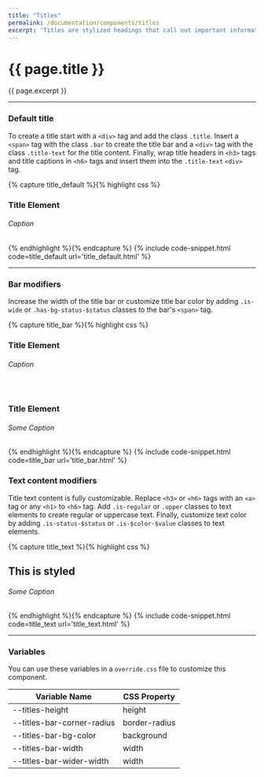 ```yaml
---
title: "Titles"
permalink: /documentation/components/titles
excerpt: 'Titles are stylized headings that call out important information or data. They are comprised of a title bar, headline, and caption. Title text styles and color can be customized.'
---
```


# {{ page.title }}
{{ page.excerpt }}


***


### Default title
To create a title start with a `<div>` tag and add the class `.title`. Insert a `<span>` tag with the class `.bar` to create the title bar and a `<div>` tag with the class `.title-text` for the title content. Finally, wrap title headers in `<h3>` tags and title captions in `<h6>` tags and insert them into the `.title-text` `<div>` tag.

{% capture title_default %}{% highlight css %}
<div class="title">
<span class="bar"></span>
<div class="title-text">
<h3>Title Element</h3>
<h6>Caption</h6>
</div>
</div>
{% endhighlight %}{% endcapture %}
{% include code-snippet.html code=title_default url='title_default.html' %}


***


### Bar modifiers
Increase the width of the title bar or customize title bar color by adding `.is-wide` or `.has-bg-status-$status` classes to the bar&#39;s `<span>` tag.

{% capture title_bar %}{% highlight css %}
<div class="title">
<span class="bar is-wide"></span>
<div class="title-text">
<h3>Title Element</h3>
<h6>Caption</h6>
</div>
</div>
<br>
<div class="title">
<span class="bar has-bg-status-success"></span>
<div class="title-text">
<h3>Title Element</h3>
<h6>Some Caption</h6>
</div>
</div>
{% endhighlight %}{% endcapture %}
{% include code-snippet.html code=title_bar url='title_bar.html' %}

### Text content modifiers
Title text content is fully customizable. Replace `<h3>` or `<h6>` tags with an `<a>` tag or any `<h1>` to `<h6>` tag. Add `.is-regular` or `.upper` classes to text elements to create regular or uppercase text. Finally, customize text color by adding `.is-status-$status` or `.is-$color-$value` classes to text elements.

{% capture title_text %}{% highlight css %}
<div class="title">
<span class="bar"></span>
<div class="title-text">
<h2 class="is-regular is-status-success">This is styled</h2>
<h6 class="upper is-grey-600">Some Caption</h6>
</div>
</div>
{% endhighlight %}{% endcapture %}
{% include code-snippet.html code=title_text url='title_text.html' %}


***


### Variables
You can use these variables in a `override.css` file to customize this component.

|Variable Name|CSS Property|
| - | - |
|--titles-height| height|
|--titles-bar-corner-radius| border-radius|
|--titles-bar-bg-color| background|
|--titles-bar-width| width|
|--titles-bar-wider-width| width|
